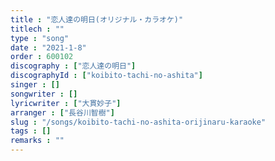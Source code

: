 ```yaml
---
title : "恋人達の明日(オリジナル・カラオケ)"
titlech : ""
type : "song"
date : "2021-1-8"
order : 600102
discography : ["恋人達の明日"]
discographyId : ["koibito-tachi-no-ashita"]
singer : []
songwriter : []
lyricwriter : ["大貫妙子"]
arranger : ["長谷川智樹"]
slug : "/songs/koibito-tachi-no-ashita-orijinaru-karaoke"
tags : []
remarks : ""
---
```


